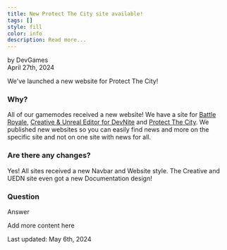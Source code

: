 ```yaml
---
title: New Protect The City site available!
tags: []
style: fill
color: info
description: Read more...
---
```

by DevGames <br>
April 27th, 2024



We've launched a new website for Protect The City!


### Why?
All of our gamemodes received a new website! We have a site for [Battle Royale](/battle-royale), [Creative & Unreal Editor for DevNite](/create) and [Protect The City](/protect-the-city). We published new websites so you can easily find news and more on the specific site and not on one site with news for all.

### Are there any changes?
Yes! All sites received a new Navbar and Website style. The Creative and UEDN site even got a new Documentation design!

### Question
Answer


Add more content here


Last updated: May 6th, 2024